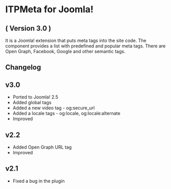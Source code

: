 ITPMeta for Joomla! 
==========================
( Version 3.0 )
--------------------------

It is a Joomla! extension that puts meta tags into the site code. The component provides a list with predefined and popular meta tags. There are Open Graph,  Facebook, Google and other semantic tags.

Changelog
---------

v3.0
-----------
* Ported to Joomla! 2.5
* Added global tags
* Added a new video tag - og:secure_url
* Added a locale tags - og:locale, og:locale:alternate
* Improved

v2.2
-----------
* Added Open Graph URL tag
* Improved

v2.1
-----------
* Fixed a bug in the plugin